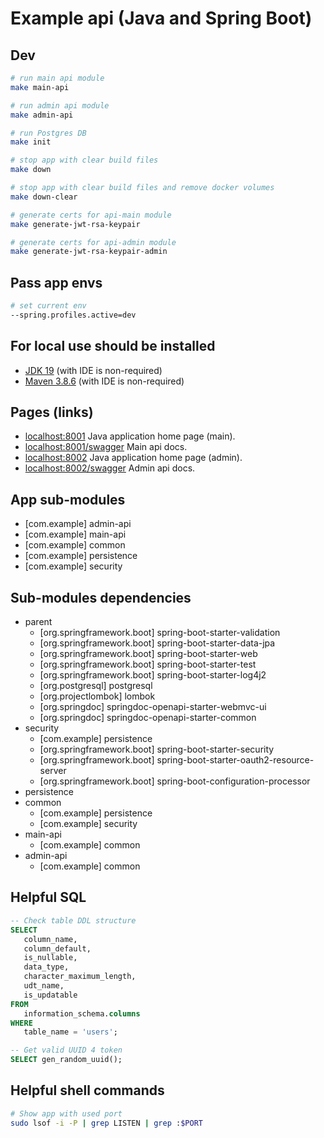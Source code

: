 # Example api (Java and Spring Boot)

## Dev

```bash
# run main api module
make main-api
```

```bash
# run admin api module
make admin-api
```

```bash
# run Postgres DB
make init
```

```bash
# stop app with clear build files
make down
```

```bash
# stop app with clear build files and remove docker volumes
make down-clear
```

```bash
# generate certs for api-main module
make generate-jwt-rsa-keypair
```

```bash
# generate certs for api-admin module
make generate-jwt-rsa-keypair-admin
```

## Pass app envs

```bash
# set current env
--spring.profiles.active=dev
```

## For local use should be installed

* [JDK 19](https://openjdk.org) (with IDE is non-required)
* [Maven 3.8.6](https://maven.apache.org) (with IDE is non-required)

## Pages (links)
[//]: # (* [localhost:5050][101] pgadmin4 - Web interface for connecting to Postgres database.)

* [localhost:8001][102] Java application home page (main).
* [localhost:8001/swagger][103] Main api docs.
* [localhost:8002][104] Java application home page (admin).
* [localhost:8002/swagger][105] Admin api docs.

## App sub-modules
* [com.example] admin-api
* [com.example] main-api
* [com.example] common
* [com.example] persistence
* [com.example] security

## Sub-modules dependencies
* parent
    * [org.springframework.boot] spring-boot-starter-validation
    * [org.springframework.boot] spring-boot-starter-data-jpa
    * [org.springframework.boot] spring-boot-starter-web
    * [org.springframework.boot] spring-boot-starter-test
    * [org.springframework.boot] spring-boot-starter-log4j2
    * [org.postgresql] postgresql
    * [org.projectlombok] lombok
    * [org.springdoc] springdoc-openapi-starter-webmvc-ui
    * [org.springdoc] springdoc-openapi-starter-common
* security
    * [com.example] persistence
    * [org.springframework.boot] spring-boot-starter-security
    * [org.springframework.boot] spring-boot-starter-oauth2-resource-server
    * [org.springframework.boot] spring-boot-configuration-processor
* persistence
* common
    * [com.example] persistence
    * [com.example] security
* main-api
    * [com.example] common
* admin-api
    * [com.example] common

## Helpful SQL
```SQL
-- Check table DDL structure
SELECT
   column_name,
   column_default,
   is_nullable,
   data_type,
   character_maximum_length,
   udt_name,
   is_updatable
FROM
   information_schema.columns
WHERE
   table_name = 'users';
```

```SQL
-- Get valid UUID 4 token
SELECT gen_random_uuid();
```

## Helpful shell commands
```sh
# Show app with used port
sudo lsof -i -P | grep LISTEN | grep :$PORT
```

[//]: # (## Main libraries and frameworks used for dev and prod)

[//]: # (Pages links)

[101]: http://localhost:5050

[102]: http://localhost:8001

[103]: http://localhost:8001/swagger

[104]: http://localhost:8002

[105]: http://localhost:8002/swagger

[//]: # (Main libraries and frameworks used for dev and prod)

[//]: # (## Libraries and frameworks used only for prod)

[//]: # (Libraries and frameworks used only for dev)
